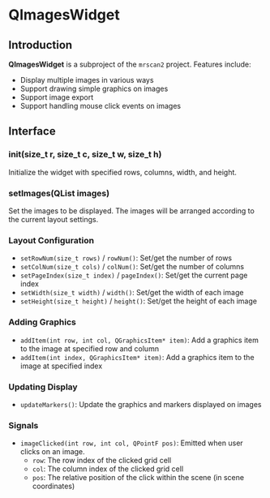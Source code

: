 # QImagesWidget
## Introduction

**QImagesWidget** is a subproject of the `mrscan2` project. Features include:

- Display multiple images in various ways
- Support drawing simple graphics on images
- Support image export
- Support handling mouse click events on images

## Interface

### init(size_t r, size_t c, size_t w, size_t h)

Initialize the widget with specified rows, columns, width, and height.

### setImages(QList<QImage> images)

Set the images to be displayed. The images will be arranged according to the current layout settings.

### Layout Configuration

- `setRowNum(size_t rows)` / `rowNum()`: Set/get the number of rows
- `setColNum(size_t cols)` / `colNum()`: Set/get the number of columns
- `setPageIndex(size_t index)` / `pageIndex()`: Set/get the current page index
- `setWidth(size_t width)` / `width()`: Set/get the width of each image 
- `setHeight(size_t height)` / `height()`: Set/get the height of each image

### Adding Graphics

- `addItem(int row, int col, QGraphicsItem* item)`: Add a graphics item to the image at specified row and column
- `addItem(int index, QGraphicsItem* item)`: Add a graphics item to the image at specified index

### Updating Display

- `updateMarkers()`: Update the graphics and markers displayed on images

### Signals

- `imageClicked(int row, int col, QPointF pos)`: Emitted when user clicks on an image. 
  - `row`: The row index of the clicked grid cell
  - `col`: The column index of the clicked grid cell
  - `pos`: The relative position of the click within the scene (in scene coordinates)